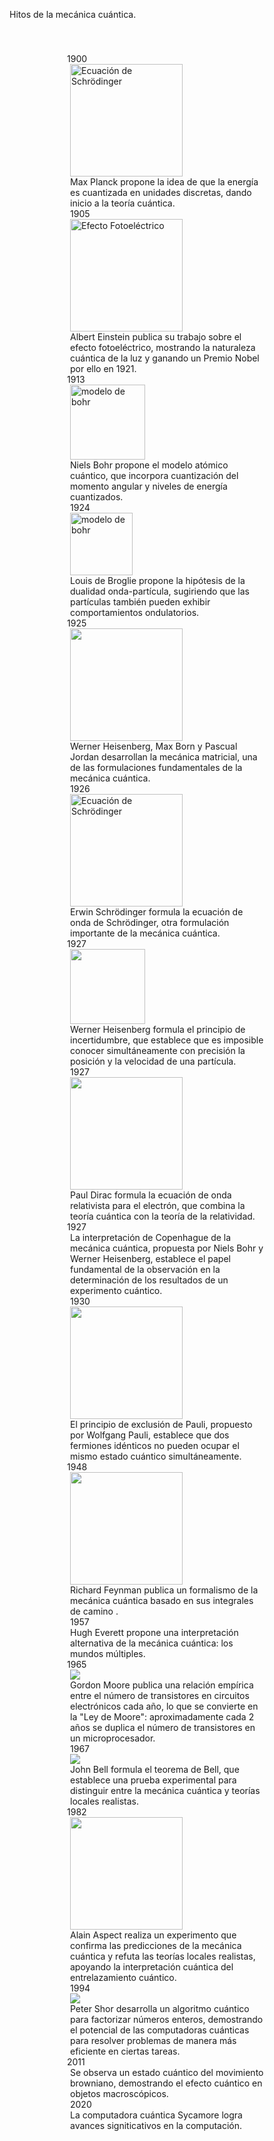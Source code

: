 <meta charset="UTF-8">

<html>
<head>
<style>
.timeline {
  position: relative;
  max-width: 310px;  /* tamaño del lugar donde irá el texto */
  margin: auto;
  padding: 40px 20px;
}

.timeline::after {
  content: '';
  position: absolute;
  width: 1px;
  background-color: #000;
  top: 0;
  bottom: 0;
  left: 50%;
  margin-left: -1px;
}

.timeline-item {
  position: relative;
  margin-bottom: 30px;
  display: flex; /* Usa flexbox para alinear los elementos */
}

.timeline-item::after {
  content: '';
  position: absolute;
  width: 20px;
  height: 20px;
  background-color: red;
  border-radius: 50%;
  top: 0;
  left: 50%;
  margin-left: -10px;
}

.timeline-content {
  position: relative;
  left: 200px;
  font-size: 14px; /* Adjust font size */
}

.timeline-date {
  font-weight: bold;
  margin-bottom: 10px;
  font-size: 24px;
}

p.timeline-title {
  text-align: center;
  font-size: 25px;
  margin-top: 20px;
  margin-bottom: 20px;
  font-weight: bold;
  font-family: Arial, sans-serif;
  color: #333; /* Color de texto */
}

p.timeline-subtitle {
  text-align: center;
  font-size: 15px;
  margin-bottom: 20px;
  color: #333; 
}

/* Estilos para imágenes grandes */
img.imagen-grande {
  width: 280px; /* Ancho máximo para imágenes grandes */
  height: auto; /* Altura automática para mantener la proporción */
  margin-bottom: 10px;
}

/* Estilos para imágenes pequeñas */
img.imagen {
  height: auto; /* Altura automática para mantener la proporción */
  margin-bottom: 10px;
}

/* Estilos específicos para la línea de tiempo en pantallas grandes */
.timeline-item:nth-child(even) .timeline-date { margin-left: 200px; }
.timeline-item:nth-child(even) .timeline-content { left: -60%; }
.timeline-item:nth-child(odd) .timeline-date { margin-left: -5px; }
.timeline-item:nth-child(odd) .timeline-content { left: 60%; }

/* Estilos específicos para la línea de tiempo en pantallas pequeñas */
@media screen and (max-width: 700px) {
  .timeline {
    max-width: 200px;
    left: 1cm;
  }

  .timeline-item:nth-child(even) .timeline-date { margin-left: 160px; font-size: 17px; }
  .timeline-item:nth-child(even) .timeline-content { left: -80%; font-size: 12px; }
  .timeline-item:nth-child(odd) .timeline-date { margin-left: -5px; font-size: 17px; }
  .timeline-item:nth-child(odd) .timeline-content { left: 60%; font-size: 12px; }

  /* Estilos para imágenes grandes en pantallas pequeñas */
  img.imagen-grande {
    width: 190px; /* Ancho máximo para imágenes grandes en pantallas pequeñas */
  }
}

</style>
</head>

<body>

<p class="timeline-title" >Hitos de la mecánica cuántica.</p>
<!-- <p class="timeline-subtitle" >Fuente: Varios recursos.</p> -->

<div class="timeline">
  <div class="timeline-item">
    <div class="timeline-content">
      <div class="timeline-date">1900</div>
        <img class="imagen" src="https://wikimedia.org/api/rest_v1/media/math/render/svg/497dcd1c34d321ae3c86ccfc9ca2968ba1dc9770" alt="Ecuación de Schrödinger" style="width: 180px;">
        <div class="timeline-description">Max Planck propone la idea de que la energía es cuantizada en unidades discretas, dando inicio a la teoría cuántica.</div>
    </div>
  </div>
  <div class="timeline-item">
    <div class="timeline-content">
      <div class="timeline-date">1905</div>
        <img class="imagen" src="https://wikimedia.org/api/rest_v1/media/math/render/svg/0a86bcbc02eb2b042bdc6adae9413e3bb569d1e1" alt="Efecto Fotoeléctrico" style="width: 180px;">
        <div class="timeline-description">Albert Einstein publica su trabajo sobre el efecto fotoeléctrico, mostrando la naturaleza cuántica de la luz y ganando un Premio Nobel por ello en 1921.</div>
    </div>
  </div>
  <div class="timeline-item">
    <div class="timeline-content">
      <div class="timeline-date">1913</div>
        <img class="imagen" src="https://wikimedia.org/api/rest_v1/media/math/render/svg/9338fa27ac6b5292cbff7eb36bd0d04db7b3a80a" alt="modelo de bohr" style="width: 120px;">
        <div class="timeline-description">Niels Bohr propone el modelo atómico cuántico, que incorpora cuantización del momento angular y niveles de energía cuantizados.</div>
    </div>
  </div>
  <div class="timeline-item">
    <div class="timeline-content">
      <div class="timeline-date">1924</div>
        <img class="imagen" src="https://wikimedia.org/api/rest_v1/media/math/render/svg/94df6d9afabe2a7d8f7d95e00d508f0f80eab2ab" alt="modelo de bohr" style="width: 100px;">
        <div class="timeline-description">Louis de Broglie propone la hipótesis de la dualidad onda-partícula, sugiriendo que las partículas también pueden exhibir comportamientos ondulatorios.</div>
    </div>
  </div>
  <div class="timeline-item">
    <div class="timeline-content">
      <div class="timeline-date">1925</div>
        <img class="imagen" src="https://wikimedia.org/api/rest_v1/media/math/render/svg/d913bf273188025700545fccdd36ea39a55ee001" alt=" " style="width: 180px; ">
        <div class="timeline-description">Werner Heisenberg, Max Born y Pascual Jordan desarrollan la mecánica matricial, una de las formulaciones fundamentales de la mecánica cuántica.</div>
    </div>
  </div>
  <div class="timeline-item">
    <div class="timeline-content">
      <div class="timeline-date">1926</div>
        <img class="imagen" src="https://miro.medium.com/v2/resize:fit:1400/0*iZPs3b28ttOft7Xf.jpg" alt="Ecuación de Schrödinger" style="width: 180px;">
        <div class="timeline-description">Erwin Schrödinger formula la ecuación de onda de Schrödinger, otra formulación importante de la mecánica cuántica.</div>
    </div>
  </div>
  <div class="timeline-item">
    <div class="timeline-content">
      <div class="timeline-date">1927</div>
        <img class="imagen" src="https://wikimedia.org/api/rest_v1/media/math/render/svg/dfad4605bd5cc074dba10330bd766f60b113fa1b" alt=" " style="width: 120px;">
        <div class="timeline-description">Werner Heisenberg formula el principio de incertidumbre, que establece que es imposible conocer simultáneamente con precisión la posición y la velocidad de una partícula.</div>
    </div>
  </div>
  <div class="timeline-item">
    <div class="timeline-content">
      <div class="timeline-date">1927</div>
        <img  class="imagen" src="https://wikimedia.org/api/rest_v1/media/math/render/svg/e9b6942692584f37d53ac71686a5f630f22d6772" alt=" " style="width: 180px;">
        <div class="timeline-description">Paul Dirac formula la ecuación de onda relativista para el electrón, que combina la teoría cuántica con la teoría de la relatividad.</div>
    </div>
  </div>
  <div class="timeline-item">
    <div class="timeline-content">
      <div class="timeline-date">1927</div>
        <!--<img src=" " alt=" " style="width: 180px; height: auto;"> -->
        <div class="timeline-description">La interpretación de Copenhague de la mecánica cuántica, propuesta por Niels Bohr y Werner Heisenberg, establece el papel fundamental de la observación en la determinación de los resultados de un experimento cuántico.</div>
    </div>
  </div>
  <div class="timeline-item">
    <div class="timeline-content">
      <div class="timeline-date">1930</div>
        <img class="imagen" src="https://useruploads.socratic.org/4Kfe7qHSQW2Qql76K7nj_pauliexample.jpg" alt=" " style="width: 180px;">
        <div class="timeline-description">El principio de exclusión de Pauli, propuesto por Wolfgang Pauli, establece que dos fermiones idénticos no pueden ocupar el mismo estado cuántico simultáneamente.</div>
    </div>
  </div>
  <div class="timeline-item">
    <div class="timeline-content">
      <div class="timeline-date">1948</div>
        <img class="imagen" src="https://blogger.googleusercontent.com/img/b/R29vZ2xl/AVvXsEjKt5yHAv_GFYP9K12CN94OZymI03ZPhGErE1JE-AGLxPbk6hGZlzKepkMm0bZZHsJnKWrPcTzu0X-BfPcz40mbvGbvxazdaotzNuVQosOGf6k78mns4X23S0s6HiBPDtg4FArY2A6Ppm9F/s1600/Path+Integral+Quantum+Mechanics+Picture.jpg" alt=" " style="width: 180px;">
        <div class="timeline-description">Richard Feynman publica un formalismo de la mecánica cuántica basado en sus integrales de camino .</div>
    </div>
  </div>
  <div class="timeline-item">
    <div class="timeline-content">
      <div class="timeline-date">1957</div>
        <!--<img src=" " alt=" " style="width: 180px; height: auto;"> -->
        <div class="timeline-description">Hugh Everett propone una interpretación alternativa de la mecánica cuántica: los mundos múltiples.</div>
    </div>
  </div>
  <div class="timeline-item">
    <div class="timeline-content">
      <div class="timeline-date">1965</div>
        <img class="imagen-grande" src="https://upload.wikimedia.org/wikipedia/commons/9/90/Ley_de_Moore.png" alt=" ">
        <div class="timeline-description">Gordon Moore publica una relación empírica entre el número de transistores en circuitos electrónicos cada año, lo que se convierte en la "Ley de Moore": aproximadamente cada 2 años se duplica el número de transistores en un microprocesador.</div> 
    </div>
  </div>
  <div class="timeline-item">
    <div class="timeline-content">
      <div class="timeline-date">1967</div>
        <img class="imagen-grande" src="https://wikimedia.org/api/rest_v1/media/math/render/svg/8bf31903c9d7582f47999568fce8372fab2e6709" alt=" ">
        <div class="timeline-description">John Bell formula el teorema de Bell, que establece una prueba experimental para distinguir entre la mecánica cuántica y teorías locales realistas.</div>
    </div>
  </div>
  <div class="timeline-item">
    <div class="timeline-content">
      <div class="timeline-date">1982</div>
        <img class="imagen-grande" src="https://cdn.mos.cms.futurecdn.net/WHuxFyyB3J5fZnW7oLyF2h-1200-80.jpg" alt=" " style="width: 180px;">
        <div class="timeline-description">Alain Aspect realiza un experimento que confirma las predicciones de la mecánica cuántica y refuta las teorías locales realistas, apoyando la interpretación cuántica del entrelazamiento cuántico.</div>
    </div>
  </div>
  <div class="timeline-item">
    <div class="timeline-content">
      <div class="timeline-date">1994</div>
        <img class="imagen-grande"src="https://miro.medium.com/v2/resize:fit:1400/1*bkN-PgZ8DnC7-bCihS-Isg.png " alt=" ">
        <div class="timeline-description">Peter Shor desarrolla un algoritmo cuántico para factorizar números enteros, demostrando el potencial de las computadoras cuánticas para resolver problemas de manera más eficiente en ciertas tareas.</div>
    </div>
  </div>
  <div class="timeline-item">
    <div class="timeline-content">
      <div class="timeline-date">2011</div>
        <!--<img src=" " alt=" " style="width: 180px; height: auto;"> -->
        <div class="timeline-description">Se observa un estado cuántico del movimiento browniano, demostrando el efecto cuántico en objetos macroscópicos.</div>
    </div>
  </div>
  <div class="timeline-item">
    <div class="timeline-content">
      <div class="timeline-date">2020</div>
        <!-- <img src=" " alt=" " style="width: 180px; height: auto;"> -->
        <div class="timeline-description">La computadora cuántica Sycamore logra avances signiticativos en la computación.</div>
    </div>
</div>

